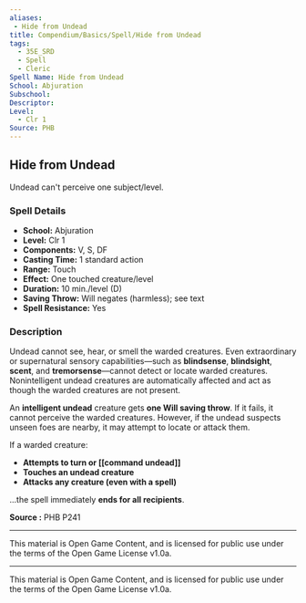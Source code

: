 ```yaml
---
aliases:
 - Hide from Undead
title: Compendium/Basics/Spell/Hide from Undead
tags:  
  - 35E_SRD  
  - Spell  
  - Cleric  
Spell Name: Hide from Undead
School: Abjuration
Subschool: 
Descriptor: 
Level:  
  - Clr 1  
Source: PHB
---
```


## Hide from Undead

Undead can't perceive one subject/level.

### Spell Details

- **School:** Abjuration  
- **Level:** Clr 1  
- **Components:** V, S, DF  
- **Casting Time:** 1 standard action  
- **Range:** Touch  
- **Effect:** One touched creature/level  
- **Duration:** 10 min./level (D)  
- **Saving Throw:** Will negates (harmless); see text  
- **Spell Resistance:** Yes  

### Description

Undead cannot see, hear, or smell the warded creatures. Even extraordinary or supernatural sensory capabilities—such as **blindsense**, **blindsight**, **scent**, and **tremorsense**—cannot detect or locate warded creatures. Nonintelligent undead creatures are automatically affected and act as though the warded creatures are not present.

An **intelligent undead** creature gets **one Will saving throw**. If it fails, it cannot perceive the warded creatures. However, if the undead suspects unseen foes are nearby, it may attempt to locate or attack them.

If a warded creature:
- **Attempts to turn or [[command undead]]**
- **Touches an undead creature**
- **Attacks any creature (even with a spell)**

...the spell immediately **ends for all recipients**.



**Source :** PHB P241

---

This material is Open Game Content, and is licensed for public use under  
the terms of the Open Game License v1.0a.

---

This material is Open Game Content, and is licensed for public use under the terms of the Open Game License v1.0a.
